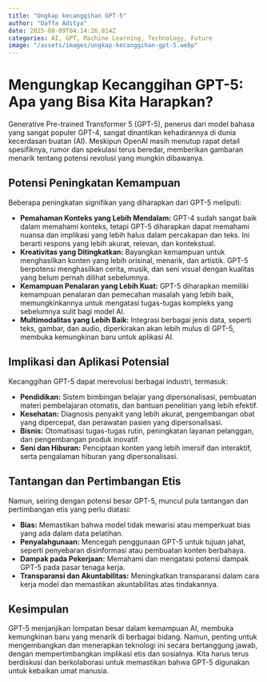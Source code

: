 ```yaml
---
title: "Ungkap kecanggihan GPT-5"
author: "Daffa Aditya"
date: 2025-08-09T04:14:26.814Z
categories: AI, GPT, Machine Learning, Technology, Future
image: "/assets/images/ungkap-kecanggihan-gpt-5.webp"
---
```


# Mengungkap Kecanggihan GPT-5: Apa yang Bisa Kita Harapkan?

Generative Pre-trained Transformer 5 (GPT-5), penerus dari model bahasa yang sangat populer GPT-4, sangat dinantikan kehadirannya di dunia kecerdasan buatan (AI). Meskipun OpenAI masih menutup rapat detail spesifiknya, rumor dan spekulasi terus beredar, memberikan gambaran menarik tentang potensi revolusi yang mungkin dibawanya.

## Potensi Peningkatan Kemampuan

Beberapa peningkatan signifikan yang diharapkan dari GPT-5 meliputi:

*   **Pemahaman Konteks yang Lebih Mendalam:** GPT-4 sudah sangat baik dalam memahami konteks, tetapi GPT-5 diharapkan dapat memahami nuansa dan implikasi yang lebih halus dalam percakapan dan teks. Ini berarti respons yang lebih akurat, relevan, dan kontekstual.
*   **Kreativitas yang Ditingkatkan:** Bayangkan kemampuan untuk menghasilkan konten yang lebih orisinal, menarik, dan artistik. GPT-5 berpotensi menghasilkan cerita, musik, dan seni visual dengan kualitas yang belum pernah dilihat sebelumnya.
*   **Kemampuan Penalaran yang Lebih Kuat:** GPT-5 diharapkan memiliki kemampuan penalaran dan pemecahan masalah yang lebih baik, memungkinkannya untuk mengatasi tugas-tugas kompleks yang sebelumnya sulit bagi model AI.
*   **Multimodalitas yang Lebih Baik:** Integrasi berbagai jenis data, seperti teks, gambar, dan audio, diperkirakan akan lebih mulus di GPT-5, membuka kemungkinan baru untuk aplikasi AI.

## Implikasi dan Aplikasi Potensial

Kecanggihan GPT-5 dapat merevolusi berbagai industri, termasuk:

*   **Pendidikan:** Sistem bimbingan belajar yang dipersonalisasi, pembuatan materi pembelajaran otomatis, dan bantuan penelitian yang lebih efektif.
*   **Kesehatan:** Diagnosis penyakit yang lebih akurat, pengembangan obat yang dipercepat, dan perawatan pasien yang dipersonalisasi.
*   **Bisnis:** Otomatisasi tugas-tugas rutin, peningkatan layanan pelanggan, dan pengembangan produk inovatif.
*   **Seni dan Hiburan:** Penciptaan konten yang lebih imersif dan interaktif, serta pengalaman hiburan yang dipersonalisasi.

## Tantangan dan Pertimbangan Etis

Namun, seiring dengan potensi besar GPT-5, muncul pula tantangan dan pertimbangan etis yang perlu diatasi:

*   **Bias:** Memastikan bahwa model tidak mewarisi atau memperkuat bias yang ada dalam data pelatihan.
*   **Penyalahgunaan:** Mencegah penggunaan GPT-5 untuk tujuan jahat, seperti penyebaran disinformasi atau pembuatan konten berbahaya.
*   **Dampak pada Pekerjaan:** Memahami dan mengatasi potensi dampak GPT-5 pada pasar tenaga kerja.
*   **Transparansi dan Akuntabilitas:** Meningkatkan transparansi dalam cara kerja model dan memastikan akuntabilitas atas tindakannya.

## Kesimpulan

GPT-5 menjanjikan lompatan besar dalam kemampuan AI, membuka kemungkinan baru yang menarik di berbagai bidang. Namun, penting untuk mengembangkan dan menerapkan teknologi ini secara bertanggung jawab, dengan mempertimbangkan implikasi etis dan sosialnya. Kita harus terus berdiskusi dan berkolaborasi untuk memastikan bahwa GPT-5 digunakan untuk kebaikan umat manusia.